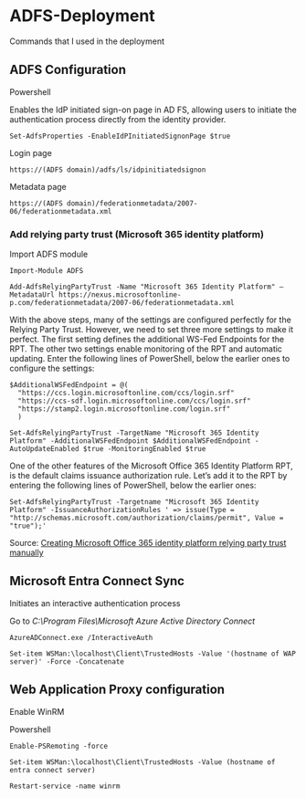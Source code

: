 # ADFS-Deployment

Commands that I used in the deployment

## ADFS Configuration
Powershell

Enables the IdP initiated sign-on page in AD FS, allowing users to initiate the authentication process directly from the identity provider.
```
Set-AdfsProperties -EnableIdPInitiatedSignonPage $true
```
Login page 
```
https://(ADFS domain)/adfs/ls/idpinitiatedsignon
```
Metadata page
```
https://(ADFS domain)/federationmetadata/2007-06/federationmetadata.xml
```
### Add relying party trust (Microsoft 365 identity platform)
Import ADFS module
```
Import-Module ADFS
```
```
Add-AdfsRelyingPartyTrust -Name "Microsoft 365 Identity Platform" –MetadataUrl https://nexus.microsoftonline-p.com/federationmetadata/2007-06/federationmetadata.xml
```
With the above steps, many of the settings are configured perfectly for the Relying Party Trust. However, we need to set three more settings to make it perfect.
The first setting defines the additional WS-Fed Endpoints for the RPT. The other two settings enable monitoring of the RPT and automatic updating.
Enter the following lines of PowerShell, below the earlier ones to configure the settings:
```
$AdditionalWSFedEndpoint = @(
  "https://ccs.login.microsoftonline.com/ccs/login.srf"
  "https://ccs-sdf.login.microsoftonline.com/ccs/login.srf"
  "https://stamp2.login.microsoftonline.com/login.srf"
  )
```
```
Set-AdfsRelyingPartyTrust -TargetName "Microsoft 365 Identity Platform" -AdditionalWSFedEndpoint $AdditionalWSFedEndpoint -AutoUpdateEnabled $true -MonitoringEnabled $true
```
One of the other features of the Microsoft Office 365 Identity Platform RPT, is the default claims issuance authorization rule.
Let’s add it to the RPT by entering the following lines of PowerShell, below the earlier ones:
```
Set-AdfsRelyingPartyTrust -Targetname "Microsoft 365 Identity Platform" -IssuanceAuthorizationRules ' => issue(Type = "http://schemas.microsoft.com/authorization/claims/permit", Value = "true");'
```
Source: [Creating Microsoft Office 365 identity platform relying party trust manually](https://dirteam.com/sander/2019/06/04/creating-the-microsoft-office-365-identity-platform-relying-party-trust-manually/)

## Microsoft Entra Connect Sync
Initiates an interactive authentication process

Go to *C:\Program Files\Microsoft Azure Active Directory Connect*
```
AzureADConnect.exe /InteractiveAuth
```
```
Set-item WSMan:\localhost\Client\TrustedHosts -Value '(hostname of WAP server)' -Force -Concatenate
```

## Web Application Proxy configuration

Enable WinRM

Powershell

```
Enable-PSRemoting -force 
```
```
Set-item WSMan:\localhost\Client\TrustedHosts -Value (hostname of entra connect server)
```
```
Restart-service -name winrm
```
 
